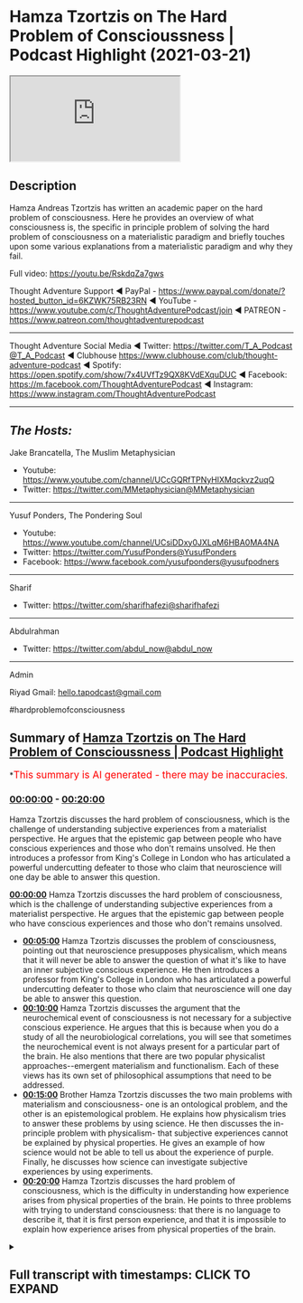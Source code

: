 # Hamza Tzortzis on The Hard Problem of Conscioussness | Podcast Highlight (2021-03-21)

<iframe loading='lazy' src='https://www.youtube.com/embed/zwDd2UNm9lE'></iframe>

## Description

Hamza Andreas Tzortzis has written an academic paper on the hard problem of consciousness. Here he provides an overview of what consciousness is, the specific in principle problem of solving the hard problem of consciousness on a materialistic paradigm and briefly touches upon some various explanations from a materialistic paradigm and why they fail.

Full video: https://youtu.be/RskdqZa7gws


Thought Adventure Support
◄ PayPal - https://www.paypal.com/donate/?hosted_button_id=6KZWK75RB23RN 
◄ YouTube - https://www.youtube.com/c/ThoughtAdventurePodcast/join
◄ PATREON - https://www.patreon.com/thoughtadventurepodcast
____________________________________________________________________

Thought Adventure Social Media
◄ Twitter: https://twitter.com/T_A_Podcast​​@T_A_Podcast
◄ Clubhouse https://www.clubhouse.com/club/thought-adventure-podcast
◄ Spotify: https://open.spotify.com/show/7x4UVfTz9QX8KVdEXquDUC
◄ Facebook: https://m.facebook.com/ThoughtAdventurePodcast
◄ Instagram: https://www.instagram.com/ThoughtAdventurePodcast​

----------------------------------------------------------------

*The Hosts:*
-----------------
Jake Brancatella, The Muslim Metaphysician

- Youtube: https://www.youtube.com/channel/UCcGQRfTPNyHlXMqckvz2uqQ
- Twitter:  https://twitter.com/MMetaphysician​​@MMetaphysician

-----------------

Yusuf Ponders, The Pondering Soul

- Youtube: https://www.youtube.com/channel/UCsiDDxy0JXLqM6HBA0MA4NA
- Twitter: https://twitter.com/YusufPonders​​@YusufPonders
- Facebook: https://www.facebook.com/yusufponders​@yusufpodners

-----------------

Sharif

- Twitter: https://twitter.com/sharifhafezi​​@sharifhafezi

-----------------

Abdulrahman

- Twitter: https://twitter.com/abdul_now​@abdul_now

-----------------

Admin

Riyad 
Gmail: hello.tapodcast@gmail.com


#hardproblemofconsciousness

## Summary of [Hamza Tzortzis on The Hard Problem of Conscioussness | Podcast Highlight](https://www.youtube.com/watch?v=zwDd2UNm9lE)


*<span style="color:red; font-size:125%">This summary is AI generated - there may be inaccuracies</span>.

### [00:00:00](https://www.youtube.com/watch?v=zwDd2UNm9lE&t=0) - [00:20:00](https://www.youtube.com/watch?v=zwDd2UNm9lE&t=1200)

Hamza Tzortzis discusses the hard problem of consciousness, which is the challenge of understanding subjective experiences from a materialist perspective. He argues that the epistemic gap between people who have conscious experiences and those who don't remains unsolved. He then introduces a professor from King's College in London who has articulated a powerful undercutting defeater to those who claim that neuroscience will one day be able to answer this question.

**[00:00:00](https://www.youtube.com/watch?v=zwDd2UNm9lE&t=0)** Hamza Tzortzis discusses the hard problem of consciousness, which is the challenge of understanding subjective experiences from a materialist perspective. He argues that the epistemic gap between people who have conscious experiences and those who don't remains unsolved.
* **[00:05:00](https://www.youtube.com/watch?v=zwDd2UNm9lE&t=300)** Hamza Tzortzis discusses the problem of consciousness, pointing out that neuroscience presupposes physicalism, which means that it will never be able to answer the question of what it's like to have an inner subjective conscious experience. He then introduces a professor from King's College in London who has articulated a powerful undercutting defeater to those who claim that neuroscience will one day be able to answer this question.
* **[00:10:00](https://www.youtube.com/watch?v=zwDd2UNm9lE&t=600)** Hamza Tzortzis discusses the argument that the neurochemical event of consciousness is not necessary for a subjective conscious experience. He argues that this is because when you do a study of all the neurobiological correlations, you will see that sometimes the neurochemical event is not always present for a particular part of the brain. He also mentions that there are two popular physicalist approaches--emergent materialism and functionalism. Each of these views has its own set of philosophical assumptions that need to be addressed.
* **[00:15:00](https://www.youtube.com/watch?v=zwDd2UNm9lE&t=900)** Brother Hamza Tzortzis discusses the two main problems with materialism and consciousness- one is an ontological problem, and the other is an epistemological problem. He explains how physicalism tries to answer these problems by using science. He then discusses the in-principle problem with physicalism- that subjective experiences cannot be explained by physical properties. He gives an example of how science would not be able to tell us about the experience of purple. Finally, he discusses how science can investigate subjective experiences by using experiments.
* **[00:20:00](https://www.youtube.com/watch?v=zwDd2UNm9lE&t=1200)** Hamza Tzortzis discusses the hard problem of consciousness, which is the difficulty in understanding how experience arises from physical properties of the brain. He points to three problems with trying to understand consciousness: that there is no language to describe it, that it is first person experience, and that it is impossible to explain how experience arises from physical properties of the brain.

<details><summary><h2>Full transcript with timestamps: CLICK TO EXPAND</h2></summary>

[0:00:08](https://youtu.be/zwDd2UNm9lE?t=8) okay good thanks for the introduction  
[0:00:10](https://youtu.be/zwDd2UNm9lE?t=10) jake well i bless you all just ask me  
[0:00:12](https://youtu.be/zwDd2UNm9lE?t=12) for the opportunity  
[0:00:19](https://youtu.be/zwDd2UNm9lE?t=19) i wrote a book called the divine reality  
[0:00:21](https://youtu.be/zwDd2UNm9lE?t=21) and  
[0:00:23](https://youtu.be/zwDd2UNm9lE?t=23) i did an m.a in philosophy  
[0:00:26](https://youtu.be/zwDd2UNm9lE?t=26) my dissertation was on the heart problem  
[0:00:28](https://youtu.be/zwDd2UNm9lE?t=28) of consciousness  
[0:00:30](https://youtu.be/zwDd2UNm9lE?t=30) and other bits and pieces and i'm  
[0:00:32](https://youtu.be/zwDd2UNm9lE?t=32) continuing my postgraduate research at  
[0:00:34](https://youtu.be/zwDd2UNm9lE?t=34) the university of london  
[0:00:36](https://youtu.be/zwDd2UNm9lE?t=36) and i have a particularly interesting  
[0:00:37](https://youtu.be/zwDd2UNm9lE?t=37) consciousness because  
[0:00:40](https://youtu.be/zwDd2UNm9lE?t=40) i had a bit of an issue when i was i was  
[0:00:42](https://youtu.be/zwDd2UNm9lE?t=42) around i don't know maybe 11 or 12  
[0:00:44](https://youtu.be/zwDd2UNm9lE?t=44) years old i had this kind of  
[0:00:47](https://youtu.be/zwDd2UNm9lE?t=47) existential crisis not from the point of  
[0:00:49](https://youtu.be/zwDd2UNm9lE?t=49) view of meaning or the point of view of  
[0:00:51](https://youtu.be/zwDd2UNm9lE?t=51) um you know purpose and life it was more  
[0:00:55](https://youtu.be/zwDd2UNm9lE?t=55) on it was more a form of solipsism which  
[0:00:58](https://youtu.be/zwDd2UNm9lE?t=58) was  
[0:00:59](https://youtu.be/zwDd2UNm9lE?t=59) i had a realization just dawned on me  
[0:01:02](https://youtu.be/zwDd2UNm9lE?t=62) that  
[0:01:03](https://youtu.be/zwDd2UNm9lE?t=63) i was the only one aware of my own  
[0:01:06](https://youtu.be/zwDd2UNm9lE?t=66) conscious awareness  
[0:01:07](https://youtu.be/zwDd2UNm9lE?t=67) and i wasn't aware of other people's  
[0:01:09](https://youtu.be/zwDd2UNm9lE?t=69) conscious awareness at the same time  
[0:01:12](https://youtu.be/zwDd2UNm9lE?t=72) that i'm aware of my own awareness  
[0:01:14](https://youtu.be/zwDd2UNm9lE?t=74)Laughter 
[0:01:16](https://youtu.be/zwDd2UNm9lE?t=76) that might be a bit confusing but that  
[0:01:18](https://youtu.be/zwDd2UNm9lE?t=78) was extremely lonely  
[0:01:20](https://youtu.be/zwDd2UNm9lE?t=80) it was it just dawned on me it was such  
[0:01:22](https://youtu.be/zwDd2UNm9lE?t=82) a lonely thing  
[0:01:23](https://youtu.be/zwDd2UNm9lE?t=83) that i i think i started crying i'll get  
[0:01:26](https://youtu.be/zwDd2UNm9lE?t=86) slightly you know  
[0:01:26](https://youtu.be/zwDd2UNm9lE?t=86) contextually depressed because i felt  
[0:01:30](https://youtu.be/zwDd2UNm9lE?t=90) like i was maybe the only one who really  
[0:01:32](https://youtu.be/zwDd2UNm9lE?t=92) exists  
[0:01:33](https://youtu.be/zwDd2UNm9lE?t=93) right now people may not empathize with  
[0:01:35](https://youtu.be/zwDd2UNm9lE?t=95) this at all because they haven't had  
[0:01:37](https://youtu.be/zwDd2UNm9lE?t=97) this experience  
[0:01:38](https://youtu.be/zwDd2UNm9lE?t=98) thank god but some people just have  
[0:01:41](https://youtu.be/zwDd2UNm9lE?t=101) those experiences and i think that was  
[0:01:42](https://youtu.be/zwDd2UNm9lE?t=102) the kind of  
[0:01:43](https://youtu.be/zwDd2UNm9lE?t=103) emotional existential driver  
[0:01:46](https://youtu.be/zwDd2UNm9lE?t=106) in order for me to try and explore the  
[0:01:48](https://youtu.be/zwDd2UNm9lE?t=108) whole topic of consciousness a little  
[0:01:50](https://youtu.be/zwDd2UNm9lE?t=110) bit more  
[0:01:51](https://youtu.be/zwDd2UNm9lE?t=111) and that's why i was very fascinated  
[0:01:53](https://youtu.be/zwDd2UNm9lE?t=113) with the hard problem of consciousness  
[0:01:55](https://youtu.be/zwDd2UNm9lE?t=115) now  
[0:01:56](https://youtu.be/zwDd2UNm9lE?t=116) as many of you may know or not know the  
[0:01:58](https://youtu.be/zwDd2UNm9lE?t=118) hard problem of consciousness  
[0:02:00](https://youtu.be/zwDd2UNm9lE?t=120) in the philosophy of the mind is really  
[0:02:03](https://youtu.be/zwDd2UNm9lE?t=123) based on two key  
[0:02:04](https://youtu.be/zwDd2UNm9lE?t=124) questions people think it's only one  
[0:02:06](https://youtu.be/zwDd2UNm9lE?t=126) question but in actual fact is two key  
[0:02:07](https://youtu.be/zwDd2UNm9lE?t=127) questions  
[0:02:09](https://youtu.be/zwDd2UNm9lE?t=129) the first key question is what is it  
[0:02:11](https://youtu.be/zwDd2UNm9lE?t=131) like for a particular  
[0:02:12](https://youtu.be/zwDd2UNm9lE?t=132) organism to have a in a subjective  
[0:02:15](https://youtu.be/zwDd2UNm9lE?t=135) conscious experience  
[0:02:16](https://youtu.be/zwDd2UNm9lE?t=136) okay so i know i have inner subject of  
[0:02:19](https://youtu.be/zwDd2UNm9lE?t=139) conscious experiences  
[0:02:21](https://youtu.be/zwDd2UNm9lE?t=141) and i know what it's like for me to have  
[0:02:22](https://youtu.be/zwDd2UNm9lE?t=142) a hot chocolate on a sunday looking at  
[0:02:24](https://youtu.be/zwDd2UNm9lE?t=144) the sunset  
[0:02:26](https://youtu.be/zwDd2UNm9lE?t=146) but what about jake's in a subjective  
[0:02:28](https://youtu.be/zwDd2UNm9lE?t=148) conscious experience  
[0:02:30](https://youtu.be/zwDd2UNm9lE?t=150) can i know what it's like for jake to  
[0:02:32](https://youtu.be/zwDd2UNm9lE?t=152) have a hot chocolate on a sunday  
[0:02:34](https://youtu.be/zwDd2UNm9lE?t=154) looking at the sunset no i just have my  
[0:02:37](https://youtu.be/zwDd2UNm9lE?t=157) own  
[0:02:38](https://youtu.be/zwDd2UNm9lE?t=158) now it's subjectivity for sure  
[0:02:41](https://youtu.be/zwDd2UNm9lE?t=161) however it is a first person fact no one  
[0:02:44](https://youtu.be/zwDd2UNm9lE?t=164) can deny the fact that they  
[0:02:46](https://youtu.be/zwDd2UNm9lE?t=166) have an awareness of their own awareness  
[0:02:48](https://youtu.be/zwDd2UNm9lE?t=168) or they are  
[0:02:50](https://youtu.be/zwDd2UNm9lE?t=170) undergoing or they're experiencing a a  
[0:02:52](https://youtu.be/zwDd2UNm9lE?t=172) form of phenomenal consciousness because  
[0:02:54](https://youtu.be/zwDd2UNm9lE?t=174) in the literature it's also called  
[0:02:56](https://youtu.be/zwDd2UNm9lE?t=176) known as phenomenality or phenomenal  
[0:02:59](https://youtu.be/zwDd2UNm9lE?t=179) experience which basically means  
[0:03:01](https://youtu.be/zwDd2UNm9lE?t=181) in a subjective conscious experience so  
[0:03:03](https://youtu.be/zwDd2UNm9lE?t=183) i may be able to  
[0:03:04](https://youtu.be/zwDd2UNm9lE?t=184) to describe my experience as warm  
[0:03:08](https://youtu.be/zwDd2UNm9lE?t=188) sweet beautiful and you may use exactly  
[0:03:11](https://youtu.be/zwDd2UNm9lE?t=191) the same words and we're thinking we're  
[0:03:13](https://youtu.be/zwDd2UNm9lE?t=193) talking about the same type of  
[0:03:14](https://youtu.be/zwDd2UNm9lE?t=194) inner subjective conscious experience  
[0:03:16](https://youtu.be/zwDd2UNm9lE?t=196) but in actual fact we still wouldn't  
[0:03:18](https://youtu.be/zwDd2UNm9lE?t=198) know  
[0:03:19](https://youtu.be/zwDd2UNm9lE?t=199) why because words are vehicles to  
[0:03:21](https://youtu.be/zwDd2UNm9lE?t=201) meaning and meaning is like a reflection  
[0:03:23](https://youtu.be/zwDd2UNm9lE?t=203) a mirror of that inner subject of  
[0:03:25](https://youtu.be/zwDd2UNm9lE?t=205) conscious experience  
[0:03:26](https://youtu.be/zwDd2UNm9lE?t=206) so when i say warm and beautiful and  
[0:03:29](https://youtu.be/zwDd2UNm9lE?t=209) amazing i have a certain kind of  
[0:03:32](https://youtu.be/zwDd2UNm9lE?t=212) experience that backs that up that's  
[0:03:34](https://youtu.be/zwDd2UNm9lE?t=214) personal to me but that doesn't  
[0:03:35](https://youtu.be/zwDd2UNm9lE?t=215) necessarily mean  
[0:03:37](https://youtu.be/zwDd2UNm9lE?t=217) that jake has exactly the same type of  
[0:03:39](https://youtu.be/zwDd2UNm9lE?t=219) experience even though he's using the  
[0:03:40](https://youtu.be/zwDd2UNm9lE?t=220) same words  
[0:03:41](https://youtu.be/zwDd2UNm9lE?t=221) right so this is what you may call the  
[0:03:44](https://youtu.be/zwDd2UNm9lE?t=224) epistemic gap there's an epistemological  
[0:03:46](https://youtu.be/zwDd2UNm9lE?t=226) gap meaning there is a gap of knowledge  
[0:03:49](https://youtu.be/zwDd2UNm9lE?t=229) how do we bridge that gap under  
[0:03:50](https://youtu.be/zwDd2UNm9lE?t=230) materialism and by the way  
[0:03:52](https://youtu.be/zwDd2UNm9lE?t=232) when we use the word materialism and the  
[0:03:54](https://youtu.be/zwDd2UNm9lE?t=234) philosophy of the mind  
[0:03:56](https://youtu.be/zwDd2UNm9lE?t=236) it's used synonymously with physicalism  
[0:03:58](https://youtu.be/zwDd2UNm9lE?t=238) yes they have two different  
[0:04:00](https://youtu.be/zwDd2UNm9lE?t=240) histories however they really mean the  
[0:04:03](https://youtu.be/zwDd2UNm9lE?t=243) following  
[0:04:04](https://youtu.be/zwDd2UNm9lE?t=244) that consciousness can be reduced to  
[0:04:07](https://youtu.be/zwDd2UNm9lE?t=247) or is identical to physical processes  
[0:04:11](https://youtu.be/zwDd2UNm9lE?t=251) materialism historically used to talk  
[0:04:13](https://youtu.be/zwDd2UNm9lE?t=253) about uh  
[0:04:14](https://youtu.be/zwDd2UNm9lE?t=254) sorry materialism historically used to  
[0:04:16](https://youtu.be/zwDd2UNm9lE?t=256) talk about bits of matter  
[0:04:18](https://youtu.be/zwDd2UNm9lE?t=258) but in the philosophy of the mind in the  
[0:04:19](https://youtu.be/zwDd2UNm9lE?t=259) literature as far as i'm aware of it  
[0:04:22](https://youtu.be/zwDd2UNm9lE?t=262) that those two terms are used  
[0:04:23](https://youtu.be/zwDd2UNm9lE?t=263) synonymously and  
[0:04:25](https://youtu.be/zwDd2UNm9lE?t=265) they're used in the context that we've  
[0:04:26](https://youtu.be/zwDd2UNm9lE?t=266) just said that all  
[0:04:29](https://youtu.be/zwDd2UNm9lE?t=269) conscious consciousness can be reduced  
[0:04:30](https://youtu.be/zwDd2UNm9lE?t=270) to in some way or identical to  
[0:04:33](https://youtu.be/zwDd2UNm9lE?t=273) physical processes so that's the first  
[0:04:35](https://youtu.be/zwDd2UNm9lE?t=275) question of the hard problem  
[0:04:36](https://youtu.be/zwDd2UNm9lE?t=276) the second question is not an  
[0:04:38](https://youtu.be/zwDd2UNm9lE?t=278) epistemological question  
[0:04:40](https://youtu.be/zwDd2UNm9lE?t=280) it's not an epistemic question because  
[0:04:41](https://youtu.be/zwDd2UNm9lE?t=281) people a lot of the naturalists they say  
[0:04:44](https://youtu.be/zwDd2UNm9lE?t=284) oh you know we're going to bridge the  
[0:04:45](https://youtu.be/zwDd2UNm9lE?t=285) gap right we're going to bridge that gap  
[0:04:48](https://youtu.be/zwDd2UNm9lE?t=288) when we know the science when we learn  
[0:04:49](https://youtu.be/zwDd2UNm9lE?t=289) more science we'll bridge it  
[0:04:51](https://youtu.be/zwDd2UNm9lE?t=291) which i think is a huge fallacious  
[0:04:52](https://youtu.be/zwDd2UNm9lE?t=292) argument we could discuss later and  
[0:04:54](https://youtu.be/zwDd2UNm9lE?t=294) unpack it later  
[0:04:55](https://youtu.be/zwDd2UNm9lE?t=295) but the point here is they say we could  
[0:04:57](https://youtu.be/zwDd2UNm9lE?t=297) bridge the gap but they've misunderstood  
[0:04:58](https://youtu.be/zwDd2UNm9lE?t=298) the hard problem because the hard  
[0:05:00](https://youtu.be/zwDd2UNm9lE?t=300) problem is not just an epistemic issue  
[0:05:02](https://youtu.be/zwDd2UNm9lE?t=302) it's an ontological issue meaning the  
[0:05:04](https://youtu.be/zwDd2UNm9lE?t=304) source and nature of reality  
[0:05:05](https://youtu.be/zwDd2UNm9lE?t=305) so the second question is why and how do  
[0:05:10](https://youtu.be/zwDd2UNm9lE?t=310) phenomenal experiences meaning how and  
[0:05:12](https://youtu.be/zwDd2UNm9lE?t=312) why do inner subjective conscious  
[0:05:14](https://youtu.be/zwDd2UNm9lE?t=314) experiences arise  
[0:05:16](https://youtu.be/zwDd2UNm9lE?t=316) from neurobiological processes this is  
[0:05:20](https://youtu.be/zwDd2UNm9lE?t=320) has some epistemic issues but it's also  
[0:05:22](https://youtu.be/zwDd2UNm9lE?t=322) an ontological issue given the fact that  
[0:05:24](https://youtu.be/zwDd2UNm9lE?t=324) we  
[0:05:24](https://youtu.be/zwDd2UNm9lE?t=324) have a kind of first person fat sincere  
[0:05:28](https://youtu.be/zwDd2UNm9lE?t=328) sensation of what it's like to have in  
[0:05:30](https://youtu.be/zwDd2UNm9lE?t=330) the subject of conscious experiences and  
[0:05:32](https://youtu.be/zwDd2UNm9lE?t=332) we know  
[0:05:33](https://youtu.be/zwDd2UNm9lE?t=333) what kind of physical processes are  
[0:05:36](https://youtu.be/zwDd2UNm9lE?t=336) supposed to be because even according to  
[0:05:37](https://youtu.be/zwDd2UNm9lE?t=337) the naturalists physical processes are  
[0:05:39](https://youtu.be/zwDd2UNm9lE?t=339) what  
[0:05:40](https://youtu.be/zwDd2UNm9lE?t=340) they're blind and non-conscious what  
[0:05:42](https://youtu.be/zwDd2UNm9lE?t=342) does that mean let's unpack that  
[0:05:44](https://youtu.be/zwDd2UNm9lE?t=344) when we say physical processes are blind  
[0:05:46](https://youtu.be/zwDd2UNm9lE?t=346) it means there is no intentional force  
[0:05:48](https://youtu.be/zwDd2UNm9lE?t=348) directing them anywhere  
[0:05:49](https://youtu.be/zwDd2UNm9lE?t=349) when we say they're non-conscious we're  
[0:05:51](https://youtu.be/zwDd2UNm9lE?t=351) saying physical processes  
[0:05:53](https://youtu.be/zwDd2UNm9lE?t=353) do not have something called  
[0:05:54](https://youtu.be/zwDd2UNm9lE?t=354) intentionality i know that's a massive  
[0:05:57](https://youtu.be/zwDd2UNm9lE?t=357) issue in the philosophy of the mind  
[0:06:00](https://youtu.be/zwDd2UNm9lE?t=360) there's lots of ichthyolaf as they say  
[0:06:01](https://youtu.be/zwDd2UNm9lE?t=361) the differences of opinion  
[0:06:03](https://youtu.be/zwDd2UNm9lE?t=363) but just to break it down in in a simple  
[0:06:05](https://youtu.be/zwDd2UNm9lE?t=365) way  
[0:06:06](https://youtu.be/zwDd2UNm9lE?t=366) intentionality is about aboutness for  
[0:06:09](https://youtu.be/zwDd2UNm9lE?t=369) example  
[0:06:10](https://youtu.be/zwDd2UNm9lE?t=370) i'm looking at my mobile phone my my  
[0:06:13](https://youtu.be/zwDd2UNm9lE?t=373) stream of consciousness now  
[0:06:14](https://youtu.be/zwDd2UNm9lE?t=374) is about something other than what's in  
[0:06:18](https://youtu.be/zwDd2UNm9lE?t=378) here  
[0:06:18](https://youtu.be/zwDd2UNm9lE?t=378) it's outside it's about something else  
[0:06:21](https://youtu.be/zwDd2UNm9lE?t=381) physical processes  
[0:06:22](https://youtu.be/zwDd2UNm9lE?t=382) by definition are not about anything  
[0:06:26](https://youtu.be/zwDd2UNm9lE?t=386) they're not even about their own selves  
[0:06:27](https://youtu.be/zwDd2UNm9lE?t=387) they just are cold  
[0:06:29](https://youtu.be/zwDd2UNm9lE?t=389) and non-conscious from that perspective  
[0:06:31](https://youtu.be/zwDd2UNm9lE?t=391) so one would argue  
[0:06:33](https://youtu.be/zwDd2UNm9lE?t=393) if that's the ontology of physicalism  
[0:06:34](https://youtu.be/zwDd2UNm9lE?t=394) which also relates to  
[0:06:36](https://youtu.be/zwDd2UNm9lE?t=396) philosophical naturalism then how  
[0:06:40](https://youtu.be/zwDd2UNm9lE?t=400) can we have inner subjective conscious  
[0:06:42](https://youtu.be/zwDd2UNm9lE?t=402) experiences arise  
[0:06:44](https://youtu.be/zwDd2UNm9lE?t=404) from seemingly cold and non-conscious  
[0:06:47](https://youtu.be/zwDd2UNm9lE?t=407) physical processes  
[0:06:48](https://youtu.be/zwDd2UNm9lE?t=408) it's like whoa right so how do they  
[0:06:52](https://youtu.be/zwDd2UNm9lE?t=412) try and answer these questions so let me  
[0:06:54](https://youtu.be/zwDd2UNm9lE?t=414) go backwards  
[0:06:56](https://youtu.be/zwDd2UNm9lE?t=416) the first way they're trying to answer  
[0:06:57](https://youtu.be/zwDd2UNm9lE?t=417) this question  
[0:06:59](https://youtu.be/zwDd2UNm9lE?t=419) especially from the kind of atheistic  
[0:07:00](https://youtu.be/zwDd2UNm9lE?t=420) perspective is that science  
[0:07:02](https://youtu.be/zwDd2UNm9lE?t=422) neuroscience neurobiological studies is  
[0:07:06](https://youtu.be/zwDd2UNm9lE?t=426) going to solve the problem now with all  
[0:07:07](https://youtu.be/zwDd2UNm9lE?t=427) due respect  
[0:07:08](https://youtu.be/zwDd2UNm9lE?t=428) right with all due respect  
[0:07:12](https://youtu.be/zwDd2UNm9lE?t=432) neuroscience is predicated on a  
[0:07:14](https://youtu.be/zwDd2UNm9lE?t=434) philosophical assumption  
[0:07:16](https://youtu.be/zwDd2UNm9lE?t=436) this is well known if you read the works  
[0:07:17](https://youtu.be/zwDd2UNm9lE?t=437) of um  
[0:07:19](https://youtu.be/zwDd2UNm9lE?t=439) rex wilson anti romancio manzotti  
[0:07:22](https://youtu.be/zwDd2UNm9lE?t=442) moderato  
[0:07:23](https://youtu.be/zwDd2UNm9lE?t=443) blah blah blah blah blah the  
[0:07:25](https://youtu.be/zwDd2UNm9lE?t=445) philosophers of the mind and even  
[0:07:26](https://youtu.be/zwDd2UNm9lE?t=446) neuroscientists themselves  
[0:07:28](https://youtu.be/zwDd2UNm9lE?t=448) understand that neurobiological studies  
[0:07:30](https://youtu.be/zwDd2UNm9lE?t=450) neuroscience  
[0:07:32](https://youtu.be/zwDd2UNm9lE?t=452) it assumes physicalism  
[0:07:35](https://youtu.be/zwDd2UNm9lE?t=455) so what all neuro biological studies can  
[0:07:39](https://youtu.be/zwDd2UNm9lE?t=459) do  
[0:07:40](https://youtu.be/zwDd2UNm9lE?t=460) is basically give you a physicalistic  
[0:07:42](https://youtu.be/zwDd2UNm9lE?t=462) approach or a materialistic  
[0:07:44](https://youtu.be/zwDd2UNm9lE?t=464) approach to this question and by  
[0:07:46](https://youtu.be/zwDd2UNm9lE?t=466) definition it won't really solve the  
[0:07:47](https://youtu.be/zwDd2UNm9lE?t=467) problem because it will be always  
[0:07:49](https://youtu.be/zwDd2UNm9lE?t=469) assumed  
[0:07:51](https://youtu.be/zwDd2UNm9lE?t=471) to be true what we're trying to show is  
[0:07:54](https://youtu.be/zwDd2UNm9lE?t=474) well  
[0:07:54](https://youtu.be/zwDd2UNm9lE?t=474) is physicalism true is materialism of  
[0:07:57](https://youtu.be/zwDd2UNm9lE?t=477) physicalism  
[0:07:58](https://youtu.be/zwDd2UNm9lE?t=478) the correct philosophy of the mind to  
[0:08:00](https://youtu.be/zwDd2UNm9lE?t=480) understand the reality of consciousness  
[0:08:02](https://youtu.be/zwDd2UNm9lE?t=482) right  
[0:08:02](https://youtu.be/zwDd2UNm9lE?t=482) they can't even start dealing with that  
[0:08:04](https://youtu.be/zwDd2UNm9lE?t=484) question because all neurobiological  
[0:08:06](https://youtu.be/zwDd2UNm9lE?t=486) studies  
[0:08:06](https://youtu.be/zwDd2UNm9lE?t=486) are basically uh predicated on this  
[0:08:10](https://youtu.be/zwDd2UNm9lE?t=490) philosophical assumption which is  
[0:08:12](https://youtu.be/zwDd2UNm9lE?t=492) physicalism so neuroscience will never  
[0:08:14](https://youtu.be/zwDd2UNm9lE?t=494) be able to address this issue because  
[0:08:16](https://youtu.be/zwDd2UNm9lE?t=496) neuroscience generally speaking is a  
[0:08:18](https://youtu.be/zwDd2UNm9lE?t=498) study of correlations as one of my  
[0:08:20](https://youtu.be/zwDd2UNm9lE?t=500) friends who's a who did a masters in  
[0:08:21](https://youtu.be/zwDd2UNm9lE?t=501) neuroscience he called it  
[0:08:23](https://youtu.be/zwDd2UNm9lE?t=503) pixelated phrenology yeah the phenology  
[0:08:26](https://youtu.be/zwDd2UNm9lE?t=506) of the study of the brain is pixelated  
[0:08:28](https://youtu.be/zwDd2UNm9lE?t=508) phonology  
[0:08:29](https://youtu.be/zwDd2UNm9lE?t=509) and and listen to this this is my  
[0:08:30](https://youtu.be/zwDd2UNm9lE?t=510) challenge even if we're to map  
[0:08:33](https://youtu.be/zwDd2UNm9lE?t=513) out the entirety of jake's brain right  
[0:08:36](https://youtu.be/zwDd2UNm9lE?t=516) say we map it out and we can correlate  
[0:08:40](https://youtu.be/zwDd2UNm9lE?t=520) every single pattern and the minutiae  
[0:08:43](https://youtu.be/zwDd2UNm9lE?t=523) the differences and correlate them  
[0:08:46](https://youtu.be/zwDd2UNm9lE?t=526) to inner subject of conscious  
[0:08:48](https://youtu.be/zwDd2UNm9lE?t=528) experiences  
[0:08:50](https://youtu.be/zwDd2UNm9lE?t=530) and correlate those to his utterances of  
[0:08:52](https://youtu.be/zwDd2UNm9lE?t=532) the descriptions of his inner  
[0:08:54](https://youtu.be/zwDd2UNm9lE?t=534) experiences  
[0:08:56](https://youtu.be/zwDd2UNm9lE?t=536) it still would not he still won't solve  
[0:08:57](https://youtu.be/zwDd2UNm9lE?t=537) the problem people still want to answer  
[0:08:59](https://youtu.be/zwDd2UNm9lE?t=539) both questions  
[0:09:00](https://youtu.be/zwDd2UNm9lE?t=540) he won't answer okay well what is it  
[0:09:02](https://youtu.be/zwDd2UNm9lE?t=542) like for jake to undergo a particular  
[0:09:04](https://youtu.be/zwDd2UNm9lE?t=544) inner subject of conscious experience we  
[0:09:05](https://youtu.be/zwDd2UNm9lE?t=545) just have his  
[0:09:06](https://youtu.be/zwDd2UNm9lE?t=546) we just have his descriptions right  
[0:09:08](https://youtu.be/zwDd2UNm9lE?t=548) right but what is it like  
[0:09:10](https://youtu.be/zwDd2UNm9lE?t=550) and we won't be able to answer the  
[0:09:11](https://youtu.be/zwDd2UNm9lE?t=551) question well how on earth does he have  
[0:09:13](https://youtu.be/zwDd2UNm9lE?t=553) this inner subjective conscious  
[0:09:14](https://youtu.be/zwDd2UNm9lE?t=554) experience  
[0:09:15](https://youtu.be/zwDd2UNm9lE?t=555) arising arising from  
[0:09:18](https://youtu.be/zwDd2UNm9lE?t=558) seemingly cold blind physical processes  
[0:09:22](https://youtu.be/zwDd2UNm9lE?t=562) so even if neuroscience were to map  
[0:09:26](https://youtu.be/zwDd2UNm9lE?t=566) everything in the brain because this is  
[0:09:27](https://youtu.be/zwDd2UNm9lE?t=567) one of the arguments from the atheist  
[0:09:29](https://youtu.be/zwDd2UNm9lE?t=569) look man when we know everything about  
[0:09:30](https://youtu.be/zwDd2UNm9lE?t=570) the brain we'll know everything about  
[0:09:32](https://youtu.be/zwDd2UNm9lE?t=572) consciousness  
[0:09:34](https://youtu.be/zwDd2UNm9lE?t=574) that would only make sense if you're an  
[0:09:36](https://youtu.be/zwDd2UNm9lE?t=576) eliminative materialist right but we  
[0:09:37](https://youtu.be/zwDd2UNm9lE?t=577) could discuss a bit later  
[0:09:39](https://youtu.be/zwDd2UNm9lE?t=579) so neuroscience can't really deal with  
[0:09:41](https://youtu.be/zwDd2UNm9lE?t=581) the problem and  
[0:09:43](https://youtu.be/zwDd2UNm9lE?t=583) i've got something here from professor  
[0:09:46](https://youtu.be/zwDd2UNm9lE?t=586) i forgot his name now he's from king's  
[0:09:49](https://youtu.be/zwDd2UNm9lE?t=589) college university in london  
[0:09:51](https://youtu.be/zwDd2UNm9lE?t=591) he actually articulated a really  
[0:09:53](https://youtu.be/zwDd2UNm9lE?t=593) powerful undercutting defeater  
[0:09:55](https://youtu.be/zwDd2UNm9lE?t=595) to people who claim that neuroscience is  
[0:09:58](https://youtu.be/zwDd2UNm9lE?t=598) actually  
[0:09:59](https://youtu.be/zwDd2UNm9lE?t=599) if we know more about the brain will  
[0:10:01](https://youtu.be/zwDd2UNm9lE?t=601) know more about consciousness from the  
[0:10:02](https://youtu.be/zwDd2UNm9lE?t=602) point of view of inner subjective  
[0:10:04](https://youtu.be/zwDd2UNm9lE?t=604) conscious experiences so he makes a  
[0:10:08](https://youtu.be/zwDd2UNm9lE?t=608) really  
[0:10:08](https://youtu.be/zwDd2UNm9lE?t=608) beautiful point here it's papino the  
[0:10:10](https://youtu.be/zwDd2UNm9lE?t=610) professor papinel  
[0:10:12](https://youtu.be/zwDd2UNm9lE?t=612) yeah i think his name is david papino he  
[0:10:13](https://youtu.be/zwDd2UNm9lE?t=613) presents a really nice argument i want  
[0:10:15](https://youtu.be/zwDd2UNm9lE?t=615) to summarize the argument for you it's  
[0:10:17](https://youtu.be/zwDd2UNm9lE?t=617) the seven statements  
[0:10:18](https://youtu.be/zwDd2UNm9lE?t=618) so he says number one and i'm  
[0:10:20](https://youtu.be/zwDd2UNm9lE?t=620) paraphrasing  
[0:10:21](https://youtu.be/zwDd2UNm9lE?t=621) a neurochemical event e is identical  
[0:10:25](https://youtu.be/zwDd2UNm9lE?t=625) with the conscious experience p  
[0:10:28](https://youtu.be/zwDd2UNm9lE?t=628) number two e cannot be absent  
[0:10:31](https://youtu.be/zwDd2UNm9lE?t=631) when p is testified to be present  
[0:10:35](https://youtu.be/zwDd2UNm9lE?t=635) three e cannot be present when p  
[0:10:38](https://youtu.be/zwDd2UNm9lE?t=638) is testified to be absent four  
[0:10:42](https://youtu.be/zwDd2UNm9lE?t=642) e must be present to be necessary for p  
[0:10:45](https://youtu.be/zwDd2UNm9lE?t=645) five e is sometimes absence when p  
[0:10:48](https://youtu.be/zwDd2UNm9lE?t=648) is testified to be present six e  
[0:10:51](https://youtu.be/zwDd2UNm9lE?t=651) is sometimes present when p is testified  
[0:10:54](https://youtu.be/zwDd2UNm9lE?t=654) to be absent  
[0:10:55](https://youtu.be/zwDd2UNm9lE?t=655) seven conclusion therefore e is not  
[0:10:57](https://youtu.be/zwDd2UNm9lE?t=657) necessary for p  
[0:10:58](https://youtu.be/zwDd2UNm9lE?t=658) so his conclusion is that the  
[0:11:00](https://youtu.be/zwDd2UNm9lE?t=660) neurochemical event e is not necessary  
[0:11:02](https://youtu.be/zwDd2UNm9lE?t=662) for  
[0:11:03](https://youtu.be/zwDd2UNm9lE?t=663) in a subjective conscious experience p  
[0:11:06](https://youtu.be/zwDd2UNm9lE?t=666) because when you do a study of all the  
[0:11:08](https://youtu.be/zwDd2UNm9lE?t=668) neurobiological  
[0:11:09](https://youtu.be/zwDd2UNm9lE?t=669) correlations you will see that sometimes  
[0:11:12](https://youtu.be/zwDd2UNm9lE?t=672) the neurobiological  
[0:11:14](https://youtu.be/zwDd2UNm9lE?t=674) event e is not always present for a  
[0:11:15](https://youtu.be/zwDd2UNm9lE?t=675) particular p  
[0:11:17](https://youtu.be/zwDd2UNm9lE?t=677) and sometimes it's absent sometimes it's  
[0:11:18](https://youtu.be/zwDd2UNm9lE?t=678) present and so on and so forth  
[0:11:20](https://youtu.be/zwDd2UNm9lE?t=680) so it shows that the correlations they  
[0:11:22](https://youtu.be/zwDd2UNm9lE?t=682) have found so far are not  
[0:11:24](https://youtu.be/zwDd2UNm9lE?t=684) necessary for p which is a really  
[0:11:26](https://youtu.be/zwDd2UNm9lE?t=686) interesting argument by papua new now  
[0:11:28](https://youtu.be/zwDd2UNm9lE?t=688) i've gone too long i don't want to take  
[0:11:30](https://youtu.be/zwDd2UNm9lE?t=690) too much time so i just want to  
[0:11:31](https://youtu.be/zwDd2UNm9lE?t=691) mention what are the physicalist claims  
[0:11:34](https://youtu.be/zwDd2UNm9lE?t=694) so i'm not going to go into them and  
[0:11:35](https://youtu.be/zwDd2UNm9lE?t=695) refute them i think we should do that  
[0:11:36](https://youtu.be/zwDd2UNm9lE?t=696) together  
[0:11:37](https://youtu.be/zwDd2UNm9lE?t=697) right so one approach  
[0:11:40](https://youtu.be/zwDd2UNm9lE?t=700) is what you would call eliminative  
[0:11:42](https://youtu.be/zwDd2UNm9lE?t=702) materialism okay  
[0:11:44](https://youtu.be/zwDd2UNm9lE?t=704) and one would argue that the church  
[0:11:46](https://youtu.be/zwDd2UNm9lE?t=706) lands had this view  
[0:11:47](https://youtu.be/zwDd2UNm9lE?t=707) then it had this view in 1991 he wrote  
[0:11:49](https://youtu.be/zwDd2UNm9lE?t=709) the book consciousness explained  
[0:11:51](https://youtu.be/zwDd2UNm9lE?t=711) met some philosophers said that book  
[0:11:53](https://youtu.be/zwDd2UNm9lE?t=713) should have been called  
[0:11:54](https://youtu.be/zwDd2UNm9lE?t=714) consciousness explained away  
[0:11:57](https://youtu.be/zwDd2UNm9lE?t=717) he doesn't deal with the the questions  
[0:11:59](https://youtu.be/zwDd2UNm9lE?t=719) of the hard problem of consciousness he  
[0:12:00](https://youtu.be/zwDd2UNm9lE?t=720) just he just thinks that we're just like  
[0:12:01](https://youtu.be/zwDd2UNm9lE?t=721) you know  
[0:12:02](https://youtu.be/zwDd2UNm9lE?t=722) robots we don't have any consciousness  
[0:12:03](https://youtu.be/zwDd2UNm9lE?t=723) right yeah so it's eliminative materials  
[0:12:05](https://youtu.be/zwDd2UNm9lE?t=725) which basically says that there is no  
[0:12:07](https://youtu.be/zwDd2UNm9lE?t=727) consciousness that's essentially what  
[0:12:08](https://youtu.be/zwDd2UNm9lE?t=728) they're saying  
[0:12:09](https://youtu.be/zwDd2UNm9lE?t=729) and we could unpack what it means and  
[0:12:11](https://youtu.be/zwDd2UNm9lE?t=731) unpack and how we can address that  
[0:12:12](https://youtu.be/zwDd2UNm9lE?t=732) during  
[0:12:13](https://youtu.be/zwDd2UNm9lE?t=733) the podcast today and by the way a lot  
[0:12:16](https://youtu.be/zwDd2UNm9lE?t=736) of the  
[0:12:16](https://youtu.be/zwDd2UNm9lE?t=736) empirical neurobiological studies that  
[0:12:18](https://youtu.be/zwDd2UNm9lE?t=738) have fancy names right there are so many  
[0:12:20](https://youtu.be/zwDd2UNm9lE?t=740) fancy names for many different  
[0:12:22](https://youtu.be/zwDd2UNm9lE?t=742) you know uh neuro  
[0:12:25](https://youtu.be/zwDd2UNm9lE?t=745) the neuro correlations and all that  
[0:12:28](https://youtu.be/zwDd2UNm9lE?t=748) fancy names right all of these things  
[0:12:29](https://youtu.be/zwDd2UNm9lE?t=749) still have  
[0:12:30](https://youtu.be/zwDd2UNm9lE?t=750) these um approaches as their  
[0:12:33](https://youtu.be/zwDd2UNm9lE?t=753) philosophical assumptions so it's very  
[0:12:34](https://youtu.be/zwDd2UNm9lE?t=754) important to deal with the philosophical  
[0:12:36](https://youtu.be/zwDd2UNm9lE?t=756) assumptions because  
[0:12:37](https://youtu.be/zwDd2UNm9lE?t=757) the kind of minutiae of the empirical  
[0:12:39](https://youtu.be/zwDd2UNm9lE?t=759) neurobiological study  
[0:12:40](https://youtu.be/zwDd2UNm9lE?t=760) is interesting but it's really  
[0:12:41](https://youtu.be/zwDd2UNm9lE?t=761) predicated on these approaches anyway  
[0:12:43](https://youtu.be/zwDd2UNm9lE?t=763) so one is eliminative materialism the  
[0:12:45](https://youtu.be/zwDd2UNm9lE?t=765) other one is reductive materialism  
[0:12:47](https://youtu.be/zwDd2UNm9lE?t=767) which basically says it doesn't deny  
[0:12:49](https://youtu.be/zwDd2UNm9lE?t=769) inner subject of conscious experience  
[0:12:51](https://youtu.be/zwDd2UNm9lE?t=771) but it says  
[0:12:52](https://youtu.be/zwDd2UNm9lE?t=772) that that the brain or  
[0:12:56](https://youtu.be/zwDd2UNm9lE?t=776) understanding or science understanding  
[0:12:57](https://youtu.be/zwDd2UNm9lE?t=777) of the brain would eventually close the  
[0:13:00](https://youtu.be/zwDd2UNm9lE?t=780) gap  
[0:13:00](https://youtu.be/zwDd2UNm9lE?t=780) and will be able to understand that  
[0:13:04](https://youtu.be/zwDd2UNm9lE?t=784) that that that that consciousness can be  
[0:13:07](https://youtu.be/zwDd2UNm9lE?t=787) explained  
[0:13:08](https://youtu.be/zwDd2UNm9lE?t=788) or reduced due to physical processes in  
[0:13:10](https://youtu.be/zwDd2UNm9lE?t=790) some way so don't say  
[0:13:11](https://youtu.be/zwDd2UNm9lE?t=791) individual process or individual bits of  
[0:13:14](https://youtu.be/zwDd2UNm9lE?t=794) matter they will say  
[0:13:16](https://youtu.be/zwDd2UNm9lE?t=796) you know you could reduce it to physical  
[0:13:18](https://youtu.be/zwDd2UNm9lE?t=798) processes in some way then we could  
[0:13:19](https://youtu.be/zwDd2UNm9lE?t=799) discuss  
[0:13:20](https://youtu.be/zwDd2UNm9lE?t=800) why that's that fails right the other  
[0:13:22](https://youtu.be/zwDd2UNm9lE?t=802) physicalist approach which is very  
[0:13:24](https://youtu.be/zwDd2UNm9lE?t=804) popular  
[0:13:25](https://youtu.be/zwDd2UNm9lE?t=805) is called functionalism functionism just  
[0:13:28](https://youtu.be/zwDd2UNm9lE?t=808) to really make you understand this it's  
[0:13:29](https://youtu.be/zwDd2UNm9lE?t=809) like a mirroring a computer system  
[0:13:31](https://youtu.be/zwDd2UNm9lE?t=811) you have inputs mental states and  
[0:13:33](https://youtu.be/zwDd2UNm9lE?t=813) outputs  
[0:13:34](https://youtu.be/zwDd2UNm9lE?t=814) and you know they say when you have an  
[0:13:36](https://youtu.be/zwDd2UNm9lE?t=816) input for example  
[0:13:38](https://youtu.be/zwDd2UNm9lE?t=818) your your your bus is coming right  
[0:13:41](https://youtu.be/zwDd2UNm9lE?t=821) um and your mental state is oh my god  
[0:13:44](https://youtu.be/zwDd2UNm9lE?t=824) i'm going to be late  
[0:13:45](https://youtu.be/zwDd2UNm9lE?t=825) right you have the inner subjection  
[0:13:46](https://youtu.be/zwDd2UNm9lE?t=826) cause experience i'm actually late  
[0:13:48](https://youtu.be/zwDd2UNm9lE?t=828) and then the output is that you start  
[0:13:50](https://youtu.be/zwDd2UNm9lE?t=830) running for your bus  
[0:13:52](https://youtu.be/zwDd2UNm9lE?t=832) so there is a connection between inputs  
[0:13:54](https://youtu.be/zwDd2UNm9lE?t=834) outputs  
[0:13:55](https://youtu.be/zwDd2UNm9lE?t=835) and mental states but as you know that  
[0:13:57](https://youtu.be/zwDd2UNm9lE?t=837) doesn't even answer any of the problems  
[0:13:59](https://youtu.be/zwDd2UNm9lE?t=839) of the hard  
[0:14:00](https://youtu.be/zwDd2UNm9lE?t=840) problems of consciousness but we could  
[0:14:01](https://youtu.be/zwDd2UNm9lE?t=841) address that later  
[0:14:03](https://youtu.be/zwDd2UNm9lE?t=843) another view well probably the final  
[0:14:05](https://youtu.be/zwDd2UNm9lE?t=845) physical is to be main physicalist views  
[0:14:07](https://youtu.be/zwDd2UNm9lE?t=847) what you call  
[0:14:08](https://youtu.be/zwDd2UNm9lE?t=848) emergent materialism which is getting  
[0:14:10](https://youtu.be/zwDd2UNm9lE?t=850) quite popular and there are two forms of  
[0:14:12](https://youtu.be/zwDd2UNm9lE?t=852) emergent materialism you have strong  
[0:14:13](https://youtu.be/zwDd2UNm9lE?t=853) emergent materialism and weak emergent  
[0:14:15](https://youtu.be/zwDd2UNm9lE?t=855) materialism  
[0:14:17](https://youtu.be/zwDd2UNm9lE?t=857) strong emergent materialism says look  
[0:14:19](https://youtu.be/zwDd2UNm9lE?t=859) consciousness exists  
[0:14:21](https://youtu.be/zwDd2UNm9lE?t=861) but it's based on complex physical  
[0:14:24](https://youtu.be/zwDd2UNm9lE?t=864) processes and these physical processes  
[0:14:25](https://youtu.be/zwDd2UNm9lE?t=865) have complex causal relations  
[0:14:27](https://youtu.be/zwDd2UNm9lE?t=867) and it's impossible to impossible to  
[0:14:30](https://youtu.be/zwDd2UNm9lE?t=870) unravel them  
[0:14:31](https://youtu.be/zwDd2UNm9lE?t=871) and they say to try and understand it  
[0:14:32](https://youtu.be/zwDd2UNm9lE?t=872) it's equivalent of putting for example  
[0:14:35](https://youtu.be/zwDd2UNm9lE?t=875) darwin's book on the original species in  
[0:14:37](https://youtu.be/zwDd2UNm9lE?t=877) a hamster's cage  
[0:14:39](https://youtu.be/zwDd2UNm9lE?t=879) thinking that hamster is going to  
[0:14:40](https://youtu.be/zwDd2UNm9lE?t=880) understand its origins right it's a good  
[0:14:42](https://youtu.be/zwDd2UNm9lE?t=882) it's an interesting  
[0:14:43](https://youtu.be/zwDd2UNm9lE?t=883) point but it's a failed point because  
[0:14:45](https://youtu.be/zwDd2UNm9lE?t=885) all they're doing they're really  
[0:14:46](https://youtu.be/zwDd2UNm9lE?t=886) assuming  
[0:14:47](https://youtu.be/zwDd2UNm9lE?t=887) some type of physicalism like reductive  
[0:14:50](https://youtu.be/zwDd2UNm9lE?t=890) materialism anyway or reductive  
[0:14:51](https://youtu.be/zwDd2UNm9lE?t=891) uh or yeah reductive materialism  
[0:14:55](https://youtu.be/zwDd2UNm9lE?t=895) and it's a bit of a compound we can  
[0:14:56](https://youtu.be/zwDd2UNm9lE?t=896) unders we could discuss later why that's  
[0:14:57](https://youtu.be/zwDd2UNm9lE?t=897) the case  
[0:14:58](https://youtu.be/zwDd2UNm9lE?t=898) the other version which is called weak  
[0:15:00](https://youtu.be/zwDd2UNm9lE?t=900) emergent materialism  
[0:15:02](https://youtu.be/zwDd2UNm9lE?t=902) which basically says yes it's based on  
[0:15:04](https://youtu.be/zwDd2UNm9lE?t=904) complex physical processes and these  
[0:15:06](https://youtu.be/zwDd2UNm9lE?t=906) physical processes have complex  
[0:15:08](https://youtu.be/zwDd2UNm9lE?t=908) causal relations when we unravel them  
[0:15:11](https://youtu.be/zwDd2UNm9lE?t=911) we'll be able to understand subjective  
[0:15:13](https://youtu.be/zwDd2UNm9lE?t=913) consciousness  
[0:15:14](https://youtu.be/zwDd2UNm9lE?t=914) but really that's not a philosophy in  
[0:15:16](https://youtu.be/zwDd2UNm9lE?t=916) itself  
[0:15:17](https://youtu.be/zwDd2UNm9lE?t=917) that's reductive materialism you're  
[0:15:19](https://youtu.be/zwDd2UNm9lE?t=919) assuming reductive materialism  
[0:15:21](https://youtu.be/zwDd2UNm9lE?t=921) to be true and if you dealt with  
[0:15:22](https://youtu.be/zwDd2UNm9lE?t=922) reductive materialism then you've dealt  
[0:15:24](https://youtu.be/zwDd2UNm9lE?t=924) with  
[0:15:25](https://youtu.be/zwDd2UNm9lE?t=925) uh weak emergence and they give you  
[0:15:26](https://youtu.be/zwDd2UNm9lE?t=926) things like you know what about water  
[0:15:28](https://youtu.be/zwDd2UNm9lE?t=928) you know you have the the molecules of  
[0:15:31](https://youtu.be/zwDd2UNm9lE?t=931) oxygen  
[0:15:32](https://youtu.be/zwDd2UNm9lE?t=932) and and hydrogen and they combine  
[0:15:34](https://youtu.be/zwDd2UNm9lE?t=934) together to give you properties that  
[0:15:36](https://youtu.be/zwDd2UNm9lE?t=936) don't exist in in the original  
[0:15:38](https://youtu.be/zwDd2UNm9lE?t=938) individual processes that's what  
[0:15:40](https://youtu.be/zwDd2UNm9lE?t=940) emergent materialism basically says  
[0:15:42](https://youtu.be/zwDd2UNm9lE?t=942) that you're going to get something an  
[0:15:43](https://youtu.be/zwDd2UNm9lE?t=943) emergent property like consciousness  
[0:15:46](https://youtu.be/zwDd2UNm9lE?t=946) and the properties of consciousness  
[0:15:47](https://youtu.be/zwDd2UNm9lE?t=947) cannot be found in the individual  
[0:15:49](https://youtu.be/zwDd2UNm9lE?t=949) processes or in the  
[0:15:50](https://youtu.be/zwDd2UNm9lE?t=950) physical system that is causally related  
[0:15:54](https://youtu.be/zwDd2UNm9lE?t=954) and causally connected and they say look  
[0:15:56](https://youtu.be/zwDd2UNm9lE?t=956) this exists in science anyway look at  
[0:15:58](https://youtu.be/zwDd2UNm9lE?t=958) look at water h2o  
[0:16:00](https://youtu.be/zwDd2UNm9lE?t=960) you have hydrogen you have oxygen  
[0:16:03](https://youtu.be/zwDd2UNm9lE?t=963) and you put them together and they  
[0:16:06](https://youtu.be/zwDd2UNm9lE?t=966) causally relate in some way  
[0:16:08](https://youtu.be/zwDd2UNm9lE?t=968) and you have properties of water that  
[0:16:09](https://youtu.be/zwDd2UNm9lE?t=969) don't belong to the individual  
[0:16:11](https://youtu.be/zwDd2UNm9lE?t=971) uh molecule molecules for example the  
[0:16:14](https://youtu.be/zwDd2UNm9lE?t=974) individual  
[0:16:15](https://youtu.be/zwDd2UNm9lE?t=975) atoms hydrogen atoms oxygen atoms right  
[0:16:17](https://youtu.be/zwDd2UNm9lE?t=977) so you have water that is shiny and it's  
[0:16:19](https://youtu.be/zwDd2UNm9lE?t=979) a transparent liquid but those  
[0:16:21](https://youtu.be/zwDd2UNm9lE?t=981) properties cannot be found in the  
[0:16:22](https://youtu.be/zwDd2UNm9lE?t=982) individual process themselves  
[0:16:23](https://youtu.be/zwDd2UNm9lE?t=983) which we know that example is a really  
[0:16:25](https://youtu.be/zwDd2UNm9lE?t=985) bad example for many reasons  
[0:16:27](https://youtu.be/zwDd2UNm9lE?t=987) which we could discuss so those are the  
[0:16:28](https://youtu.be/zwDd2UNm9lE?t=988) main type of physicalist ontologies if  
[0:16:31](https://youtu.be/zwDd2UNm9lE?t=991) you like  
[0:16:31](https://youtu.be/zwDd2UNm9lE?t=991) or the physical assist or physicalist  
[0:16:33](https://youtu.be/zwDd2UNm9lE?t=993) approaches to the mind  
[0:16:35](https://youtu.be/zwDd2UNm9lE?t=995) and i would argue from this we could  
[0:16:36](https://youtu.be/zwDd2UNm9lE?t=996) even talk about god's existence from the  
[0:16:38](https://youtu.be/zwDd2UNm9lE?t=998) heart problem of consciousness but  
[0:16:40](https://youtu.be/zwDd2UNm9lE?t=1000) that's  
[0:16:40](https://youtu.be/zwDd2UNm9lE?t=1000) maybe for another day uh sorry for  
[0:16:43](https://youtu.be/zwDd2UNm9lE?t=1003) waffling but  
[0:16:44](https://youtu.be/zwDd2UNm9lE?t=1004) that's the introduction oh no that was  
[0:16:46](https://youtu.be/zwDd2UNm9lE?t=1006) great no no no it was a great  
[0:16:48](https://youtu.be/zwDd2UNm9lE?t=1008) introduction  
[0:16:49](https://youtu.be/zwDd2UNm9lE?t=1009) really do appreciate it so as far as  
[0:16:51](https://youtu.be/zwDd2UNm9lE?t=1011) what i understood you saying brother  
[0:16:53](https://youtu.be/zwDd2UNm9lE?t=1013) hamza is that  
[0:16:54](https://youtu.be/zwDd2UNm9lE?t=1014) there there's two main problems uh with  
[0:16:57](https://youtu.be/zwDd2UNm9lE?t=1017) consciousness and materialism  
[0:16:59](https://youtu.be/zwDd2UNm9lE?t=1019) one is an ontological problem and one is  
[0:17:02](https://youtu.be/zwDd2UNm9lE?t=1022) an epistemological problem  
[0:17:04](https://youtu.be/zwDd2UNm9lE?t=1024) and then you went over various different  
[0:17:06](https://youtu.be/zwDd2UNm9lE?t=1026) um possible  
[0:17:08](https://youtu.be/zwDd2UNm9lE?t=1028) responses that are offered in the  
[0:17:09](https://youtu.be/zwDd2UNm9lE?t=1029) literature  
[0:17:11](https://youtu.be/zwDd2UNm9lE?t=1031) in philosophy of mind from a materialist  
[0:17:14](https://youtu.be/zwDd2UNm9lE?t=1034) or  
[0:17:15](https://youtu.be/zwDd2UNm9lE?t=1035) physicalist paradigm and then you  
[0:17:17](https://youtu.be/zwDd2UNm9lE?t=1037) explain  
[0:17:18](https://youtu.be/zwDd2UNm9lE?t=1038) some of the some of the issues or  
[0:17:20](https://youtu.be/zwDd2UNm9lE?t=1040) potential issues with each one of those  
[0:17:22](https://youtu.be/zwDd2UNm9lE?t=1042) um responses to the uh to the two  
[0:17:25](https://youtu.be/zwDd2UNm9lE?t=1045) problems that you mentioned  
[0:17:27](https://youtu.be/zwDd2UNm9lE?t=1047) so i think that was a great intro to  
[0:17:29](https://youtu.be/zwDd2UNm9lE?t=1049) explaining sort of the foundations for  
[0:17:31](https://youtu.be/zwDd2UNm9lE?t=1051) the discussion  
[0:17:33](https://youtu.be/zwDd2UNm9lE?t=1053) i do want to point out to the audience  
[0:17:35](https://youtu.be/zwDd2UNm9lE?t=1055) that um  
[0:17:36](https://youtu.be/zwDd2UNm9lE?t=1056) we are going to spend a little bit more  
[0:17:38](https://youtu.be/zwDd2UNm9lE?t=1058) time on the introduction portion of this  
[0:17:40](https://youtu.be/zwDd2UNm9lE?t=1060) because  
[0:17:41](https://youtu.be/zwDd2UNm9lE?t=1061) it is a bit more in-depth and kind of  
[0:17:44](https://youtu.be/zwDd2UNm9lE?t=1064) uh gets in the weeds a little bit  
[0:17:46](https://youtu.be/zwDd2UNm9lE?t=1066) philosophically so we want to  
[0:17:48](https://youtu.be/zwDd2UNm9lE?t=1068) lay the groundwork for the discussion  
[0:17:50](https://youtu.be/zwDd2UNm9lE?t=1070) before we invite guests on and we're  
[0:17:52](https://youtu.be/zwDd2UNm9lE?t=1072) probably  
[0:17:53](https://youtu.be/zwDd2UNm9lE?t=1073) gonna shoot for maybe around 45 minutes  
[0:17:55](https://youtu.be/zwDd2UNm9lE?t=1075) to an hour to when we start to  
[0:17:57](https://youtu.be/zwDd2UNm9lE?t=1077) invite guests on um but yeah once again  
[0:18:01](https://youtu.be/zwDd2UNm9lE?t=1081) hamza do appreciate that  
[0:18:02](https://youtu.be/zwDd2UNm9lE?t=1082) intro now brother sharif i want to hear  
[0:18:05](https://youtu.be/zwDd2UNm9lE?t=1085) what your thoughts are on the question  
[0:18:07](https://youtu.be/zwDd2UNm9lE?t=1087) can materialism actually account for or  
[0:18:10](https://youtu.be/zwDd2UNm9lE?t=1090) ground consciousness what are your  
[0:18:13](https://youtu.be/zwDd2UNm9lE?t=1093) thoughts on that  
[0:18:14](https://youtu.be/zwDd2UNm9lE?t=1094) yeah um so i think brother hames has  
[0:18:17](https://youtu.be/zwDd2UNm9lE?t=1097) mentioned a lot of points and  
[0:18:18](https://youtu.be/zwDd2UNm9lE?t=1098) really covered the subject area  
[0:18:20](https://youtu.be/zwDd2UNm9lE?t=1100) comprehensively uh it seems on this  
[0:18:23](https://youtu.be/zwDd2UNm9lE?t=1103) uh how i i also see it is  
[0:18:27](https://youtu.be/zwDd2UNm9lE?t=1107) when we look at the issue of  
[0:18:28](https://youtu.be/zwDd2UNm9lE?t=1108) consciousness what we're asking is  
[0:18:31](https://youtu.be/zwDd2UNm9lE?t=1111) how is it that non-physical things  
[0:18:35](https://youtu.be/zwDd2UNm9lE?t=1115) become self-aware become have this  
[0:18:37](https://youtu.be/zwDd2UNm9lE?t=1117) internal experience how do non-physical  
[0:18:39](https://youtu.be/zwDd2UNm9lE?t=1119) sorry  
[0:18:40](https://youtu.be/zwDd2UNm9lE?t=1120) physical non-conscious things have this  
[0:18:42](https://youtu.be/zwDd2UNm9lE?t=1122) internal experience  
[0:18:43](https://youtu.be/zwDd2UNm9lE?t=1123) that's the first question we're trying  
[0:18:45](https://youtu.be/zwDd2UNm9lE?t=1125) to work out the second question  
[0:18:47](https://youtu.be/zwDd2UNm9lE?t=1127) is okay how do we approach that how can  
[0:18:50](https://youtu.be/zwDd2UNm9lE?t=1130) we  
[0:18:50](https://youtu.be/zwDd2UNm9lE?t=1130) analyze the internal experiences of  
[0:18:54](https://youtu.be/zwDd2UNm9lE?t=1134) something that's physical you know what  
[0:18:56](https://youtu.be/zwDd2UNm9lE?t=1136) what do we do  
[0:18:57](https://youtu.be/zwDd2UNm9lE?t=1137) so normally the scientists will say well  
[0:18:59](https://youtu.be/zwDd2UNm9lE?t=1139) we'll use science to try to investigate  
[0:19:01](https://youtu.be/zwDd2UNm9lE?t=1141) that  
[0:19:02](https://youtu.be/zwDd2UNm9lE?t=1142) and i think as hamza's mentioned and  
[0:19:04](https://youtu.be/zwDd2UNm9lE?t=1144) also yourself jake  
[0:19:05](https://youtu.be/zwDd2UNm9lE?t=1145) is that there is a problem there's like  
[0:19:07](https://youtu.be/zwDd2UNm9lE?t=1147) an in-principle problem the in principle  
[0:19:10](https://youtu.be/zwDd2UNm9lE?t=1150) problem is this let me give an example  
[0:19:12](https://youtu.be/zwDd2UNm9lE?t=1152) if i've got a color red yeah uh i've i  
[0:19:15](https://youtu.be/zwDd2UNm9lE?t=1155) thought this bottle was red but it's  
[0:19:17](https://youtu.be/zwDd2UNm9lE?t=1157) actually more purple but if i've got  
[0:19:18](https://youtu.be/zwDd2UNm9lE?t=1158) this  
[0:19:18](https://youtu.be/zwDd2UNm9lE?t=1158) this purple ribena yeah shouldn't be  
[0:19:21](https://youtu.be/zwDd2UNm9lE?t=1161) showing that  
[0:19:22](https://youtu.be/zwDd2UNm9lE?t=1162) we're not sponsored by them so if we've  
[0:19:24](https://youtu.be/zwDd2UNm9lE?t=1164) got this yeah which is sort of a purpley  
[0:19:26](https://youtu.be/zwDd2UNm9lE?t=1166) color  
[0:19:27](https://youtu.be/zwDd2UNm9lE?t=1167) yeah we experience it as purple  
[0:19:30](https://youtu.be/zwDd2UNm9lE?t=1170) yeah now science what's science going to  
[0:19:32](https://youtu.be/zwDd2UNm9lE?t=1172) tell us  
[0:19:33](https://youtu.be/zwDd2UNm9lE?t=1173) about this science is going to say well  
[0:19:36](https://youtu.be/zwDd2UNm9lE?t=1176) it has a particular  
[0:19:38](https://youtu.be/zwDd2UNm9lE?t=1178) reflection of light at a specific  
[0:19:40](https://youtu.be/zwDd2UNm9lE?t=1180) wavelength and a specific energy  
[0:19:42](https://youtu.be/zwDd2UNm9lE?t=1182) it will tell me the properties of the  
[0:19:43](https://youtu.be/zwDd2UNm9lE?t=1183) light none  
[0:19:45](https://youtu.be/zwDd2UNm9lE?t=1185) of those properties are related to my  
[0:19:48](https://youtu.be/zwDd2UNm9lE?t=1188) experience  
[0:19:50](https://youtu.be/zwDd2UNm9lE?t=1190) yeah so there's an experience there's an  
[0:19:52](https://youtu.be/zwDd2UNm9lE?t=1192) attribute that i'm sensing  
[0:19:54](https://youtu.be/zwDd2UNm9lE?t=1194) which is not physical for the light  
[0:19:57](https://youtu.be/zwDd2UNm9lE?t=1197) itself  
[0:19:58](https://youtu.be/zwDd2UNm9lE?t=1198) yeah it goes beyond the light in essence  
[0:20:00](https://youtu.be/zwDd2UNm9lE?t=1200) beyond the physical  
[0:20:01](https://youtu.be/zwDd2UNm9lE?t=1201) so what science is going to tell me is  
[0:20:03](https://youtu.be/zwDd2UNm9lE?t=1203) going to give me a third person  
[0:20:05](https://youtu.be/zwDd2UNm9lE?t=1205) objective analysis of some reality but  
[0:20:08](https://youtu.be/zwDd2UNm9lE?t=1208) consciousness my experience of this is a  
[0:20:12](https://youtu.be/zwDd2UNm9lE?t=1212) first person subjective experience and  
[0:20:15](https://youtu.be/zwDd2UNm9lE?t=1215) there's nothing  
[0:20:16](https://youtu.be/zwDd2UNm9lE?t=1216) about the reflection of the wavelength  
[0:20:18](https://youtu.be/zwDd2UNm9lE?t=1218) of light and its energy  
[0:20:20](https://youtu.be/zwDd2UNm9lE?t=1220) that tells me i will experience it as  
[0:20:23](https://youtu.be/zwDd2UNm9lE?t=1223) being  
[0:20:24](https://youtu.be/zwDd2UNm9lE?t=1224) uh purple or red or whatever color  
[0:20:26](https://youtu.be/zwDd2UNm9lE?t=1226) there's another problem  
[0:20:28](https://youtu.be/zwDd2UNm9lE?t=1228) if i have a person who's been blind from  
[0:20:31](https://youtu.be/zwDd2UNm9lE?t=1231) birth  
[0:20:32](https://youtu.be/zwDd2UNm9lE?t=1232) and i try to describe that color this  
[0:20:35](https://youtu.be/zwDd2UNm9lE?t=1235) color here  
[0:20:37](https://youtu.be/zwDd2UNm9lE?t=1237) there is no language there's no  
[0:20:40](https://youtu.be/zwDd2UNm9lE?t=1240) descriptive way to describe the color to  
[0:20:43](https://youtu.be/zwDd2UNm9lE?t=1243) the person who's never seen it  
[0:20:45](https://youtu.be/zwDd2UNm9lE?t=1245) yeah so we've got another problem in  
[0:20:46](https://youtu.be/zwDd2UNm9lE?t=1246) terms of being able to describe  
[0:20:49](https://youtu.be/zwDd2UNm9lE?t=1249) something because the language doesn't  
[0:20:51](https://youtu.be/zwDd2UNm9lE?t=1251) exist because it is  
[0:20:52](https://youtu.be/zwDd2UNm9lE?t=1252) first person experience which means if  
[0:20:55](https://youtu.be/zwDd2UNm9lE?t=1255) you've not experienced it or i've not  
[0:20:56](https://youtu.be/zwDd2UNm9lE?t=1256) experienced it  
[0:20:57](https://youtu.be/zwDd2UNm9lE?t=1257) there's no way of being able to describe  
[0:20:59](https://youtu.be/zwDd2UNm9lE?t=1259) it because nothing in the property  
[0:21:02](https://youtu.be/zwDd2UNm9lE?t=1262) that allows us to describe describe it  
[0:21:04](https://youtu.be/zwDd2UNm9lE?t=1264) as the experience that we're having  
[0:21:06](https://youtu.be/zwDd2UNm9lE?t=1266) and that's not just like color that's  
[0:21:08](https://youtu.be/zwDd2UNm9lE?t=1268) everything else as well  
[0:21:10](https://youtu.be/zwDd2UNm9lE?t=1270) taste pain you know as hamza mentioned  
[0:21:14](https://youtu.be/zwDd2UNm9lE?t=1274) you know  
[0:21:14](https://youtu.be/zwDd2UNm9lE?t=1274) see you know having a coffee on a sunset  
[0:21:17](https://youtu.be/zwDd2UNm9lE?t=1277) aftermarket maybe with salah and stuff  
[0:21:19](https://youtu.be/zwDd2UNm9lE?t=1279) like that so  
[0:21:20](https://youtu.be/zwDd2UNm9lE?t=1280) you know this this is uh so these things  
[0:21:24](https://youtu.be/zwDd2UNm9lE?t=1284) we don't  
[0:21:25](https://youtu.be/zwDd2UNm9lE?t=1285) any experience it's these things we  
[0:21:26](https://youtu.be/zwDd2UNm9lE?t=1286) can't describe  
[0:21:28](https://youtu.be/zwDd2UNm9lE?t=1288) because the quality is not in the object  
[0:21:31](https://youtu.be/zwDd2UNm9lE?t=1291) yeah it's within our own mind so the  
[0:21:33](https://youtu.be/zwDd2UNm9lE?t=1293) question then becomes well how do i  
[0:21:35](https://youtu.be/zwDd2UNm9lE?t=1295) access the mind now some people say well  
[0:21:37](https://youtu.be/zwDd2UNm9lE?t=1297) as hamza mentioned about this  
[0:21:38](https://youtu.be/zwDd2UNm9lE?t=1298) correlation about how  
[0:21:40](https://youtu.be/zwDd2UNm9lE?t=1300) the brain states tells us you know  
[0:21:44](https://youtu.be/zwDd2UNm9lE?t=1304) if we work out the brain states we can  
[0:21:46](https://youtu.be/zwDd2UNm9lE?t=1306) work out the correlation  
[0:21:47](https://youtu.be/zwDd2UNm9lE?t=1307) yeah and this is very the analogy that  
[0:21:51](https://youtu.be/zwDd2UNm9lE?t=1311) you know strikes home to me is if i had  
[0:21:54](https://youtu.be/zwDd2UNm9lE?t=1314) ones and zeros which are binary code for  
[0:21:57](https://youtu.be/zwDd2UNm9lE?t=1317) computer programs  
[0:21:58](https://youtu.be/zwDd2UNm9lE?t=1318) yeah now there's nothing in the ones and  
[0:22:01](https://youtu.be/zwDd2UNm9lE?t=1321) zeros that tells me what the computer  
[0:22:03](https://youtu.be/zwDd2UNm9lE?t=1323) program  
[0:22:03](https://youtu.be/zwDd2UNm9lE?t=1323) is you need something that occurs  
[0:22:06](https://youtu.be/zwDd2UNm9lE?t=1326) before the computer program and that's  
[0:22:09](https://youtu.be/zwDd2UNm9lE?t=1329) the mind  
[0:22:10](https://youtu.be/zwDd2UNm9lE?t=1330) that's the conscious ability to  
[0:22:12](https://youtu.be/zwDd2UNm9lE?t=1332) interpret the ones and zeros  
[0:22:14](https://youtu.be/zwDd2UNm9lE?t=1334) it's like most code dashes and dots the  
[0:22:17](https://youtu.be/zwDd2UNm9lE?t=1337) dashes and dots are not going to  
[0:22:18](https://youtu.be/zwDd2UNm9lE?t=1338) give me information what's going to give  
[0:22:20](https://youtu.be/zwDd2UNm9lE?t=1340) me information is the fact that i can  
[0:22:22](https://youtu.be/zwDd2UNm9lE?t=1342) interpret  
[0:22:23](https://youtu.be/zwDd2UNm9lE?t=1343) the dashes and dots into a language that  
[0:22:26](https://youtu.be/zwDd2UNm9lE?t=1346) i can understand  
[0:22:27](https://youtu.be/zwDd2UNm9lE?t=1347) so i need a mind before the  
[0:22:30](https://youtu.be/zwDd2UNm9lE?t=1350) signals whether that signals in the  
[0:22:32](https://youtu.be/zwDd2UNm9lE?t=1352) brain you know the action potentials and  
[0:22:34](https://youtu.be/zwDd2UNm9lE?t=1354) the neurons  
[0:22:35](https://youtu.be/zwDd2UNm9lE?t=1355) or whether that is the ones and zeros on  
[0:22:37](https://youtu.be/zwDd2UNm9lE?t=1357) a computer i need something that has the  
[0:22:39](https://youtu.be/zwDd2UNm9lE?t=1359) has already existed separate from  
[0:22:42](https://youtu.be/zwDd2UNm9lE?t=1362) the actual code in order to interpret  
[0:22:45](https://youtu.be/zwDd2UNm9lE?t=1365) the code  
[0:22:46](https://youtu.be/zwDd2UNm9lE?t=1366) and the third example or the third  
[0:22:48](https://youtu.be/zwDd2UNm9lE?t=1368) problem  
[0:22:49](https://youtu.be/zwDd2UNm9lE?t=1369) is even if people are able to point to  
[0:22:52](https://youtu.be/zwDd2UNm9lE?t=1372) and say okay this neuron or these group  
[0:22:54](https://youtu.be/zwDd2UNm9lE?t=1374) of neurons in the brain  
[0:22:56](https://youtu.be/zwDd2UNm9lE?t=1376) if they fire they'll make you perceive  
[0:22:58](https://youtu.be/zwDd2UNm9lE?t=1378) the color purple  
[0:22:59](https://youtu.be/zwDd2UNm9lE?t=1379) yeah but the problem is is that the  
[0:23:02](https://youtu.be/zwDd2UNm9lE?t=1382) ability to say well okay the firing  
[0:23:04](https://youtu.be/zwDd2UNm9lE?t=1384) how does that make it purple it's like  
[0:23:08](https://youtu.be/zwDd2UNm9lE?t=1388) and this is a an example that professor  
[0:23:10](https://youtu.be/zwDd2UNm9lE?t=1390) donald hoffman said  
[0:23:11](https://youtu.be/zwDd2UNm9lE?t=1391) it's like you've got a bottle and you  
[0:23:13](https://youtu.be/zwDd2UNm9lE?t=1393) rub the bottle  
[0:23:14](https://youtu.be/zwDd2UNm9lE?t=1394) yeah you rub the bottle and a genie pops  
[0:23:17](https://youtu.be/zwDd2UNm9lE?t=1397) out  
[0:23:17](https://youtu.be/zwDd2UNm9lE?t=1397) yeah okay fine we rub the bottle yeah  
[0:23:21](https://youtu.be/zwDd2UNm9lE?t=1401) and the genie pops  
[0:23:22](https://youtu.be/zwDd2UNm9lE?t=1402) out every time but you're not going to  
[0:23:23](https://youtu.be/zwDd2UNm9lE?t=1403) say that the bottle is  
[0:23:25](https://youtu.be/zwDd2UNm9lE?t=1405) causative of the genie you're going to  
[0:23:27](https://youtu.be/zwDd2UNm9lE?t=1407) say well this phenomenon is occurring  
[0:23:29](https://youtu.be/zwDd2UNm9lE?t=1409) and i can't  
[0:23:29](https://youtu.be/zwDd2UNm9lE?t=1409) necessarily connect the two yeah and  
[0:23:32](https://youtu.be/zwDd2UNm9lE?t=1412) that's what's happening  
[0:23:33](https://youtu.be/zwDd2UNm9lE?t=1413) because there's a hard problem of  
[0:23:34](https://youtu.be/zwDd2UNm9lE?t=1414) consciousness consciousness  
[0:23:36](https://youtu.be/zwDd2UNm9lE?t=1416) is the inability to you know have the  
[0:23:39](https://youtu.be/zwDd2UNm9lE?t=1419) tools  
[0:23:40](https://youtu.be/zwDd2UNm9lE?t=1420) in science to access it there's nothing  
[0:23:42](https://youtu.be/zwDd2UNm9lE?t=1422) within the properties of the reality  
[0:23:45](https://youtu.be/zwDd2UNm9lE?t=1425) or the brain that tells us how we're  
[0:23:46](https://youtu.be/zwDd2UNm9lE?t=1426) going to experience a reality  
[0:23:48](https://youtu.be/zwDd2UNm9lE?t=1428) and even if we're able to show a  
[0:23:50](https://youtu.be/zwDd2UNm9lE?t=1430) correlation between the  
[0:23:52](https://youtu.be/zwDd2UNm9lE?t=1432) nerves and the neurons in the brain we  
[0:23:54](https://youtu.be/zwDd2UNm9lE?t=1434) still don't have the ability to explain  
[0:23:57](https://youtu.be/zwDd2UNm9lE?t=1437) how this first-person subjective  
[0:23:59](https://youtu.be/zwDd2UNm9lE?t=1439) experience comes about  
[0:24:10](https://youtu.be/zwDd2UNm9lE?t=1450) you  
</details>